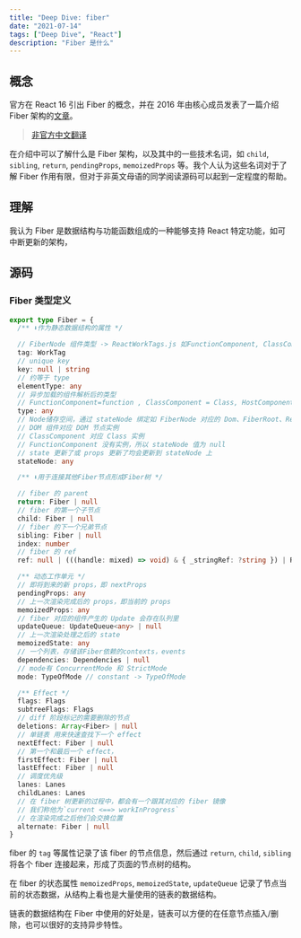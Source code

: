 ```yaml
---
title: "Deep Dive: fiber"
date: "2021-07-14"
tags: ["Deep Dive", "React"]
description: "Fiber 是什么"
---
```


## 概念

官方在 React 16 引出 Fiber 的概念，并在 2016 年由核心成员发表了一篇介绍 Fiber 架构的[文章](https://github.com/acdlite/react-fiber-architecture)。

> [非官方中文翻译](https://github.com/xxn520/react-fiber-architecture-cn)

在介绍中可以了解什么是 Fiber 架构，以及其中的一些技术名词，如 `child`, `sibling`, `return`, `pendingProps`, `memoizedProps` 等。我个人认为这些名词对于了解 Fiber 作用有限，但对于非英文母语的同学阅读源码可以起到一定程度的帮助。

## 理解

我认为 Fiber 是数据结构与功能函数组成的一种能够支持 React 特定功能，如可中断更新的架构，

## 源码

### Fiber 类型定义

```ts
export type Fiber = {
  /** ⬇️作为静态数据结构的属性 */

  // FiberNode 组件类型 -> ReactWorkTags.js 如FunctionComponent, ClassComponent, HostComponent
  tag: WorkTag
  // unique key
  key: null | string
  // 约等于 type
  elementType: any
  // 异步加载的组件解析后的类型
  // FunctionComponent=function , ClassComponent = Class, HostComponent = div
  type: any
  // Node储存空间，通过 stateNode 绑定如 FiberNode 对应的 Dom、FiberRoot、ReactComponent 实例
  // DOM 组件对应 DOM 节点实例
  // ClassComponent 对应 Class 实例
  // FunctionComponent 没有实例，所以 stateNode 值为 null
  // state 更新了或 props 更新了均会更新到 stateNode 上
  stateNode: any

  /** ⬇️用于连接其他Fiber节点形成Fiber树 */

  // fiber 的 parent
  return: Fiber | null
  // fiber 的第一个子节点
  child: Fiber | null
  // fiber 的下一个兄弟节点
  sibling: Fiber | null
  index: number
  // fiber 的 ref
  ref: null | (((handle: mixed) => void) & { _stringRef: ?string }) | RefObject

  /** 动态工作单元 */
  // 即将到来的新 props，即 nextProps
  pendingProps: any
  // 上一次渲染完成后的 props，即当前的 props
  memoizedProps: any
  // fiber 对应的组件产生的 Update 会存在队列里
  updateQueue: UpdateQueue<any> | null
  // 上一次渲染处理之后的 state
  memoizedState: any
  // 一个列表，存储该Fiber依赖的contexts，events
  dependencies: Dependencies | null
  // mode有 ConcurrentMode 和 StrictMode
  mode: TypeOfMode // constant -> TypeOfMode

  /** Effect */
  flags: Flags
  subtreeFlags: Flags
  // diff 阶段标记的需要删除的节点
  deletions: Array<Fiber> | null
  // 单链表 用来快速查找下一个 effect
  nextEffect: Fiber | null
  // 第一个和最后一个 effect，
  firstEffect: Fiber | null
  lastEffect: Fiber | null
  // 调度优先级
  lanes: Lanes
  childLanes: Lanes
  // 在 fiber 树更新的过程中，都会有一个跟其对应的 fiber 镜像
  // 我们称他为`current <==> workInProgress`
  // 在渲染完成之后他们会交换位置
  alternate: Fiber | null
}
```

fiber 的 `tag` 等属性记录了该 fiber 的节点信息，然后通过 `return`, `child`, `sibling` 将各个 fiber 连接起来，形成了页面的节点树的结构。

在 fiber 的状态属性 `memoizedProps`, `memoizedState`, `updateQueue` 记录了节点当前的状态数据，从结构上看也是大量使用的链表的数据结构。

链表的数据结构在 Fiber 中使用的好处是，链表可以方便的在任意节点插入/删除，也可以很好的支持异步特性。

